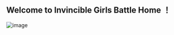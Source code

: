 ## Welcome to Invincible Girls Battle Home ！
![image]( https://github.com/sukiChou/Invincible-girls-battle/raw/master/WechatIMG75.png )
